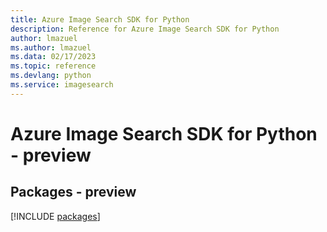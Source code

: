 ```yaml
---
title: Azure Image Search SDK for Python
description: Reference for Azure Image Search SDK for Python
author: lmazuel
ms.author: lmazuel
ms.data: 02/17/2023
ms.topic: reference
ms.devlang: python
ms.service: imagesearch
---
```

# Azure Image Search SDK for Python - preview
## Packages - preview
[!INCLUDE [packages](image-search-index.md)]